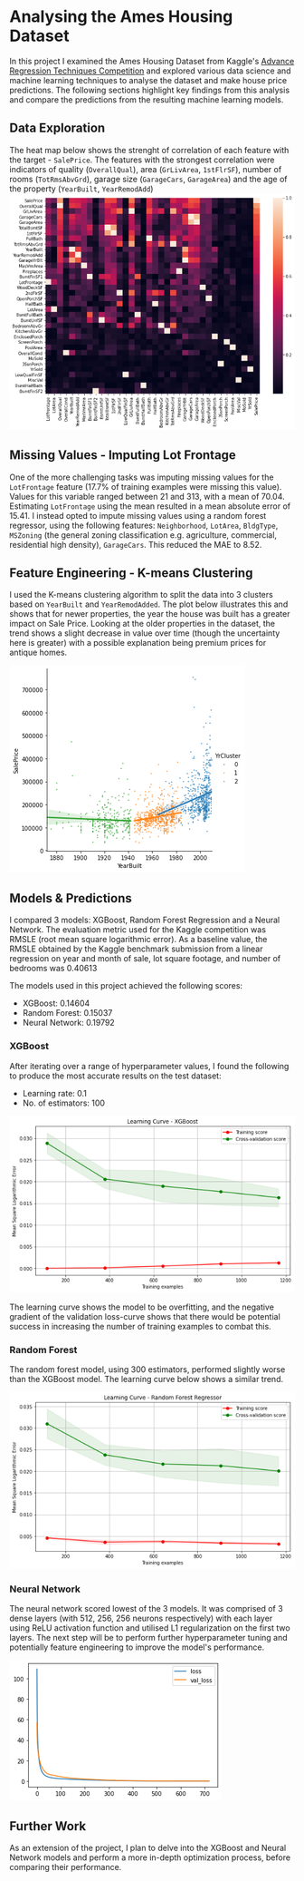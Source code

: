 # Analysing the Ames Housing Dataset
In this project I examined the Ames Housing Dataset from Kaggle's [Advance Regression Techniques Competition](https://www.kaggle.com/c/house-prices-advanced-regression-techniques) and explored various data science and machine learning techniques to analyse the dataset and make house price predictions. The following sections highlight key findings from this analysis and compare the predictions from the resulting machine learning models.

## Data Exploration
The heat map below shows the strenght of correlation of each feature with the target - `SalePrice`. The features with the strongest correlation were indicators of quality (`OverallQual`), area (`GrLivArea`, `1stFlrSF`), number of rooms (`TotRmsAbvGrd`), garage size (`GarageCars`, `GarageArea`) and the age of the property (`YearBuilt`, `YearRemodAdd`)
![Correlation Heat Map](images/correlation_heat_map.png)

## Missing Values - Imputing Lot Frontage
One of the more challenging tasks was imputing missing values for the `LotFrontage` feature (17.7% of training examples were missing this value). Values for this variable ranged between 21 and 313, with a mean of 70.04. Estimating `LotFrontage` using the mean resulted in a mean absolute error of 15.41. I instead opted to impute missing values using a random forest regressor, using the following features: `Neighborhood`, `LotArea`, `BldgType`, `MSZoning` (the general zoning classification e.g. agriculture, commercial, residential high density), `GarageCars`. This reduced the MAE to 8.52.

## Feature Engineering - K-means Clustering
I used the K-means clustering algorithm to split the data into 3 clusters based on `YearBuilt` and `YearRemodAdded`. The plot below illustrates this and shows that for newer properties, the year the house was built has a greater impact on Sale Price. Looking at the older properties in the dataset, the trend shows a slight decrease in value over time (though the uncertainty here is greater) with a possible explanation being premium prices for antique homes.

![YearBuilt vs YrCluster](images/yrcluster_regplot.png)

## Models & Predictions
I compared 3 models: XGBoost, Random Forest Regression and a Neural Network. The evaluation metric used for the Kaggle competition was RMSLE (root mean square logarithmic error). As a baseline value, the RMSLE obtained by the Kaggle benchmark submission from a linear regression on year and month of sale, lot square footage, and number of bedrooms was 0.40613

The models used in this project achieved the following scores:
- XGBoost: 0.14604
- Random Forest: 0.15037
- Neural Network: 0.19792

### XGBoost
After iterating over a range of hyperparameter values, I found the following to produce the most accurate results on the test dataset:
- Learning rate: 0.1
- No. of estimators: 100

![Learning Curve - XGBoost](images/xgboost_learning_curve.png)

The learning curve shows the model to be overfitting, and the negative gradient of the validation loss-curve shows that there would be potential success in increasing the number of training examples to combat this. 

### Random Forest
The random forest model, using 300 estimators, performed slightly worse than the XGBoost model. The learning curve below shows a similar trend.

![Learning Curve - Random Forest Regressor](images/rf_learning_curve.png)

### Neural Network
The neural network scored lowest of the 3 models. It was comprised of 3 dense layers (with 512, 256, 256 neurons respectively) with each layer using ReLU activation function and utilised L1 regularization on the first two layers. The next step will be to perform further hyperparameter tuning and potentially feature engineering to improve the model's performance.

![Learning Curve - Neural Network](images/nn_learning_curve.png)

## Further Work
As an extension of the project, I plan to delve into the XGBoost and Neural Network models and perform a more in-depth optimization process, before comparing their performance.
